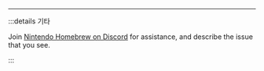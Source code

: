 ___

:::details 기타

Join [Nintendo Homebrew on Discord](https://discord.gg/MWxPgEp) for assistance, and describe the issue that you see.

:::
